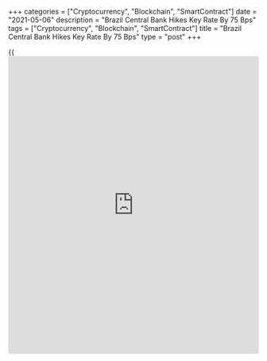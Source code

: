 +++
categories = ["Cryptocurrency", "Blockchain", "SmartContract"]
date = "2021-05-06"
description = "Brazil Central Bank Hikes Key Rate By 75 Bps"
tags = ["Cryptocurrency", "Blockchain", "SmartContract"]
title = "Brazil Central Bank Hikes Key Rate By 75 Bps"
type = "post"
+++

{{<iframe id="large-banner" src="https://www.bounty.group/#slide=26.0" width="100%" height="600" scrolling="no" style="border: 0px solid rgb(216, 221, 230); border-radius: 3px;">}}

Brazil's central bank raised its key interest rate by 75 basis points
and signaled another rate hike of the same magnitude at its next
meeting.

The monetary [policy](https://www.fintechee.com/policy/) committee, known as Copom, unanimously decided to
increase the Selic rate to 3.50 percent from 2.75 percent.

"For the next meeting the Committee foresees the continuation of the
partial normalization process with another adjustment of the same
magnitude in the degree of monetary stimulus," the bank said in a
statement.

The committee observed that the transition to higher energy prices
should keep inflation under pressure in the short run. The Committee
maintains the diagnosis that the current shocks are temporary, but
continues to closely monitor its evolution.

Despite the second wave of the pandemic, recent indicators on economic
activity are evolving better than expected, the bank said.
Prospectively, uncertainty about economic growth still remains larger
than usual.

For comments and feedback [contact](https://www.playgroundfx.com/contact/): editorial@rtt[news](https://www.letsplayfx.com/blog/forex-news-website/).com

[Economic News][1]

 **What parts of the world are seeing the best (and worst) economic
performances lately? Click[here][2] to check out our [Econ Scorecard][2]
and find out! See up-to-the-moment [ranking](https://www.playgroundfx.com/blog/crypto-exchange-ranking/)s for the best and worst
performers in [GDP][3], [unemployment rate][4], [inflation][5] and much
more.**

   1. www.rtt[news](https://www.letsplayfx.com/blog/forex-news-website/).com/Content/EconomicNews.aspx
   2. www.rtt[news](https://www.letsplayfx.com/blog/forex-news-website/).com/economic-scorecard/world-rank/unemployment-rate/highest-performance.aspx
   3. www.rtt[news](https://www.letsplayfx.com/blog/forex-news-website/).com/economic-scorecard/world-rank/GDP/highest-performance.aspx
   4. www.rtt[news](https://www.letsplayfx.com/blog/forex-news-website/).com/economic-scorecard/world-rank/unemployment-rate/lowest-performance.aspx
   5. www.rtt[news](https://www.letsplayfx.com/blog/forex-news-website/).com/economic-scorecard/world-rank/CPI/highest-performance.aspx